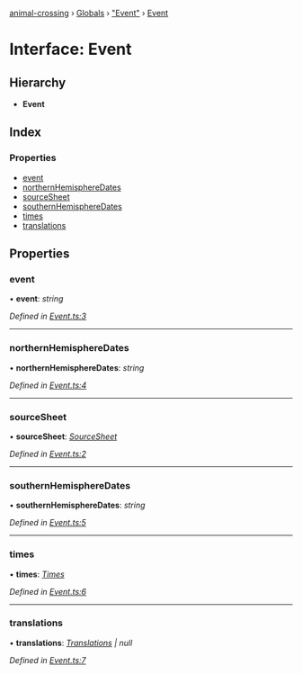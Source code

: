 [animal-crossing](../README.md) › [Globals](../globals.md) › ["Event"](../modules/_event_.md) › [Event](_event_.event.md)

# Interface: Event

## Hierarchy

* **Event**

## Index

### Properties

* [event](_event_.event.md#event)
* [northernHemisphereDates](_event_.event.md#northernhemispheredates)
* [sourceSheet](_event_.event.md#sourcesheet)
* [southernHemisphereDates](_event_.event.md#southernhemispheredates)
* [times](_event_.event.md#times)
* [translations](_event_.event.md#translations)

## Properties

###  event

• **event**: *string*

*Defined in [Event.ts:3](https://github.com/Norviah/animal-crossing/blob/b7769d3/module/types/Event.ts#L3)*

___

###  northernHemisphereDates

• **northernHemisphereDates**: *string*

*Defined in [Event.ts:4](https://github.com/Norviah/animal-crossing/blob/b7769d3/module/types/Event.ts#L4)*

___

###  sourceSheet

• **sourceSheet**: *[SourceSheet](../enums/_event_.sourcesheet.md)*

*Defined in [Event.ts:2](https://github.com/Norviah/animal-crossing/blob/b7769d3/module/types/Event.ts#L2)*

___

###  southernHemisphereDates

• **southernHemisphereDates**: *string*

*Defined in [Event.ts:5](https://github.com/Norviah/animal-crossing/blob/b7769d3/module/types/Event.ts#L5)*

___

###  times

• **times**: *[Times](../enums/_event_.times.md)*

*Defined in [Event.ts:6](https://github.com/Norviah/animal-crossing/blob/b7769d3/module/types/Event.ts#L6)*

___

###  translations

• **translations**: *[Translations](_event_.translations.md) | null*

*Defined in [Event.ts:7](https://github.com/Norviah/animal-crossing/blob/b7769d3/module/types/Event.ts#L7)*
